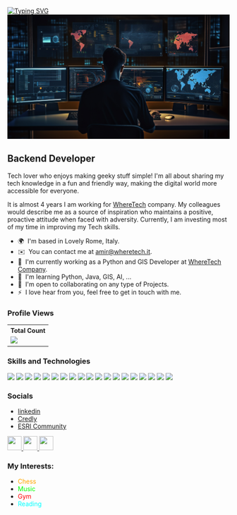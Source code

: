 [![Typing SVG](https://readme-typing-svg.demolab.com?font=Platypi&weight=900&size=24&pause=1000&color=D2691E&background=2FB94200&center=true&vCenter=true&random=false&width=838&height=80&lines=Hey%2C++Welcome+to+My+GitHub!+%E2%9C%85%F0%9F%91%8B)](https://git.io/typing-svg)<img src="https://github.com/AmirSarrafzadeh/AmirSarrafzadeh/blob/main/Icons/f1.png?raw=true" alt="Photo">

Backend Developer
-----------------

Tech lover who enjoys making geeky stuff simple! I'm all about sharing my tech knowledge in a fun and friendly way, making the digital world more accessible for everyone.

It is almost 4 years I am working for <a href="https://wheretech.it/">WhereTech</a> company. My colleagues would describe me as a source of inspiration who maintains a positive, proactive attitude when faced with adversity. Currently, I am investing most of my time in improving my Tech skills.

* 🌍  I'm based in Lovely Rome, Italy.
* ✉️  You can contact me at [amir@wheretech.it](mailto:amir@wheretech.it).
* 🚀  I'm currently working as a Python and GIS Developer at [WhereTech Company](http://wheretech.it/).
* 🧠  I'm learning Python, Java, GIS, AI, ...
* 🤝  I'm open to collaborating on any type of Projects.
* ⚡  I love hear from you, feel free to get in touch with me.

 
### Profile Views


  <table>
    <tr>
      <!-- <th>Profile Views</th> -->
      <th>Total Count</th>
    </tr>
    <tr>
      <!-- <td>
        <div align="center">
          <a href="https://github.com/Thinkright20"><img src="https://github.com/Thinkright20.png" alt="@Thinkright20" width="52" /></a>
          <br />
          <a align="center" href="https://github.com/thinkright20"><b>Thinkright20</b></a>
        </b>
      </td> -->
      <!-- Profile Views -->
      <td>
         <a href="https://github.com/AmirSarrafzadeh"> <img src="https://komarev.com/ghpvc/?username=AmirSarrafzadeh&style=for-the-badge&color=orange"> </a>
      </td>
    </tr>
  </table>

### Skills and Technologies
<p align="left"><a href="https://www.anaconda.com/"><img src="https://skillicons.dev/icons?i=anaconda"></a> 
  <a href="https://bitbucket.org/"><img src="https://skillicons.dev/icons?i=bitbucket"></a>
  <a href="https://fastapi.tiangolo.com/"><img src="https://skillicons.dev/icons?i=fastapi"></a>
  <a href="https://git-scm.com/"><img src="https://skillicons.dev/icons?i=git"></a>
  <a href="https://github.com/"><img src="https://skillicons.dev/icons?i=github"></a>
  <a href="https://about.gitlab.com/"><img src="https://skillicons.dev/icons?i=gitlab"></a>
  <a href="https://www.heroku.com/"><img src="https://skillicons.dev/icons?i=heroku"></a>
  <a href="https://www.java.com/en/"><img src="https://skillicons.dev/icons?i=java"></a>
  <a href="https://www.latex-project.org/"><img src="https://skillicons.dev/icons?i=latex"></a>
  <a href="https://maven.apache.org/"><img src="https://skillicons.dev/icons?i=maven"></a>
  <a href="https://www.mysql.com/"><img src="https://skillicons.dev/icons?i=mysql"></a>
  <a href="https://opencv.org/"><img src="https://skillicons.dev/icons?i=opencv"></a>
  <a href="https://www.postman.com/"><img src="https://skillicons.dev/icons?i=postman"></a>
  <a href="https://www.python.org/"><img src="https://skillicons.dev/icons?i=python"></a>
  <a href="https://www.rabbitmq.com/"><img src="https://skillicons.dev/icons?i=rabbitmq"></a>
  <a href="https://regexr.com/"><img src="https://skillicons.dev/icons?i=regex"></a>
  <a href="https://www.sqlite.org/"><img src="https://skillicons.dev/icons?i=sqlite"></a>
  <a href="https://supabase.com/"><img src="https://skillicons.dev/icons?i=supabase"></a>
  <a href="https://scikit-learn.org/stable/"><img src="https://skillicons.dev/icons?i=sklearn"></a>
</p>


### Socials
- <a href="https://www.linkedin.com/in/amir-sarrafzadeh/">linkedin</a> 
- <a href= "https://www.credly.com/users/amir-sarrafzadeh-arasi/badges"> Credly</a>
- <a href="https://community.esri.com/t5/user/viewprofilepage/user-id/485161">ESRI Community</a>

<p align="left"> <a href="https://www.facebook.com/amir.sarafzadeh/" target="_blank" rel="noreferrer"> <picture> <source media="(prefers-color-scheme: dark)" srcset="https://raw.githubusercontent.com/danielcranney/readme-generator/main/public/icons/socials/facebook-dark.svg" /> <source media="(prefers-color-scheme: light)" srcset="https://raw.githubusercontent.com/danielcranney/readme-generator/main/public/icons/socials/facebook.svg" /> <img src="https://raw.githubusercontent.com/danielcranney/readme-generator/main/public/icons/socials/facebook.svg" width="32" height="32" /> </picture> </a> <a href="https://www.github.com/AmirSarrafzadeh" target="_blank" rel="noreferrer"> <picture> <source media="(prefers-color-scheme: dark)" srcset="https://raw.githubusercontent.com/danielcranney/readme-generator/main/public/icons/socials/github-dark.svg" /> <source media="(prefers-color-scheme: light)" srcset="https://raw.githubusercontent.com/danielcranney/readme-generator/main/public/icons/socials/github.svg" /> <img src="https://raw.githubusercontent.com/danielcranney/readme-generator/main/public/icons/socials/github.svg" width="32" height="32" /> </picture> </a> <a href="https://www.linkedin.com/in/amir-sarrafzadeh/" target="_blank" rel="noreferrer"> <picture> <source media="(prefers-color-scheme: dark)" srcset="https://raw.githubusercontent.com/danielcranney/readme-generator/main/public/icons/socials/linkedin-dark.svg" /> <source media="(prefers-color-scheme: light)" srcset="https://raw.githubusercontent.com/danielcranney/readme-generator/main/public/icons/socials/linkedin.svg" /> <img src="https://raw.githubusercontent.com/danielcranney/readme-generator/main/public/icons/socials/linkedin.svg" width="32" height="32" /> </picture> </a></p>

### My Interests:
- <span style="color: orange">Chess</span>
- <span style="color: lime">Music</span>
- <span style="color: red">Gym</span>
- <span style="color: aqua">Reading</span>


